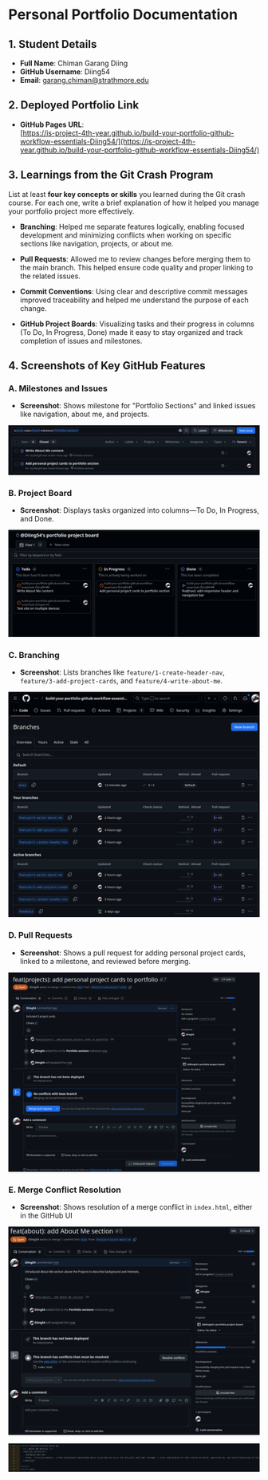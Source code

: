 # Personal Portfolio Documentation

## 1. Student Details

- **Full Name**: Chiman Garang Diing
- **GitHub Username**: Diing54
- **Email**: garang.chiman@strathmore.edu

## 2. Deployed Portfolio Link

- **GitHub Pages URL**:  
  [https://is-project-4th-year.github.io/build-your-portfolio-github-workflow-essentials-Diing54/](https://is-project-4th-year.github.io/build-your-portfolio-github-workflow-essentials-Diing54/)

## 3. Learnings from the Git Crash Program

List at least **four key concepts or skills** you learned during the Git crash course. For each one, write a brief explanation of how it helped you manage your portfolio project more effectively.

- **Branching**: Helped me separate features logically, enabling focused development and minimizing conflicts when working on specific sections like navigation, projects, or about me.

- **Pull Requests**: Allowed me to review changes before merging them to the main branch. This helped ensure code quality and proper linking to the related issues.

- **Commit Conventions**: Using clear and descriptive commit messages improved traceability and helped me understand the purpose of each change.

- **GitHub Project Boards**: Visualizing tasks and their progress in columns (To Do, In Progress, Done) made it easy to stay organized and track completion of issues and milestones.


## 4. Screenshots of Key GitHub Features

### A. Milestones and Issues

- **Screenshot**: Shows milestone for "Portfolio Sections" and linked issues like navigation, about me, and projects.

![Milestones and Issues](screenshots/Screenshot%20From%202025-06-27%2019-11-09.png)


### B. Project Board

- **Screenshot**: Displays tasks organized into columns—To Do, In Progress, and Done.

![Project Board](screenshots/Screenshot%20From%202025-06-27%2014-55-07.png)

### C. Branching

- **Screenshot**: Lists branches like `feature/1-create-header-nav`, `feature/3-add-project-cards`, and `feature/4-write-about-me`.

![Branching](screenshots/Pasted%20image.png)

### D. Pull Requests

- **Screenshot**: Shows a pull request for adding personal project cards, linked to a milestone, and reviewed before merging.

![Pull Request](screenshots/Screenshot%20From%202025-06-27%2015-24-14.png)

### E. Merge Conflict Resolution
- **Screenshot**: Shows resolution of a merge conflict in `index.html`, either in the GitHub UI

![Merge Conflict](screenshots/Screenshot%20From%202025-06-27%2017-39-18.png)

![Merge Conflict](screenshots/Screenshot%20From%202025-06-27%2017-39-44.png)
